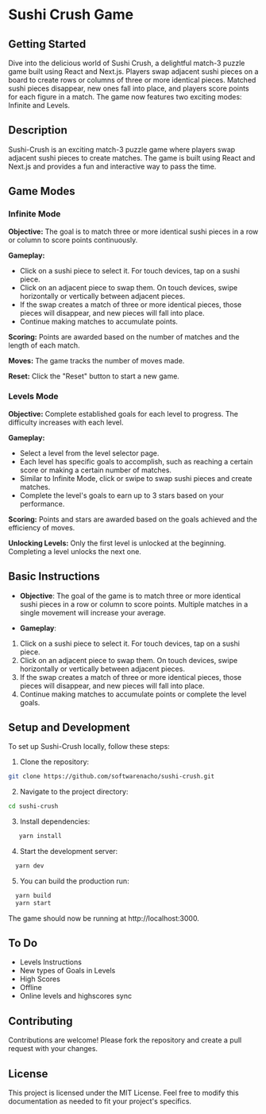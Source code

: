 # Sushi Crush Game

## Getting Started

Dive into the delicious world of Sushi Crush, a delightful match-3 puzzle game built using React and Next.js. Players swap adjacent sushi pieces on a board to create rows or columns of three or more identical pieces. Matched sushi pieces disappear, new ones fall into place, and players score points for each figure in a match. The game now features two exciting modes: Infinite and Levels.

## Description

Sushi-Crush is an exciting match-3 puzzle game where players swap adjacent sushi pieces to create matches. The game is built using React and Next.js and provides a fun and interactive way to pass the time.

## Game Modes

### Infinite Mode

**Objective:** The goal is to match three or more identical sushi pieces in a row or column to score points continuously.

**Gameplay:**

- Click on a sushi piece to select it. For touch devices, tap on a sushi piece.
- Click on an adjacent piece to swap them. On touch devices, swipe horizontally or vertically between adjacent pieces.
- If the swap creates a match of three or more identical pieces, those pieces will disappear, and new pieces will fall into place.
- Continue making matches to accumulate points.

**Scoring:** Points are awarded based on the number of matches and the length of each match.

**Moves:** The game tracks the number of moves made.

**Reset:** Click the "Reset" button to start a new game.

### Levels Mode

**Objective:** Complete established goals for each level to progress. The difficulty increases with each level.

**Gameplay:**

- Select a level from the level selector page.
- Each level has specific goals to accomplish, such as reaching a certain score or making a certain number of matches.
- Similar to Infinite Mode, click or swipe to swap sushi pieces and create matches.
- Complete the level's goals to earn up to 3 stars based on your performance.

**Scoring:** Points and stars are awarded based on the goals achieved and the efficiency of moves.

**Unlocking Levels:** Only the first level is unlocked at the beginning. Completing a level unlocks the next one.

## Basic Instructions

- **Objective**: The goal of the game is to match three
  or more identical sushi pieces in a row or column to score points.
  Multiple matches in a single movement will increase your average.

- **Gameplay**:

1. Click on a sushi piece to select it. For touch devices, tap
   on a sushi piece.
2. Click on an adjacent piece to swap them. On touch devices,
   swipe horizontally or vertically between adjacent pieces.
3. If the swap creates a match of three or more identical
   pieces, those pieces will disappear, and new pieces will fall
   into place.
4. Continue making matches to accumulate points or complete the level goals.

## Setup and Development

To set up Sushi-Crush locally, follow these steps:

1. Clone the repository:

```sh
git clone https://github.com/softwarenacho/sushi-crush.git
```

2. Navigate to the project directory:

```sh
cd sushi-crush
```

3. Install dependencies:

```sh
   yarn install
```

4. Start the development server:

```sh
  yarn dev
```

5. You can build the production run:

```sh
  yarn build
  yarn start
```

The game should now be running at http://localhost:3000.

## To Do

- Levels Instructions
- New types of Goals in Levels
- High Scores
- Offline
- Online levels and highscores sync

## Contributing

Contributions are welcome! Please fork the repository and create a pull request with your changes.

## License

This project is licensed under the MIT License.
Feel free to modify this documentation as needed to fit your project's specifics.
